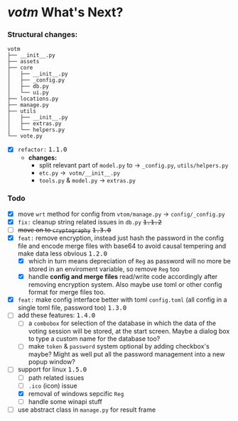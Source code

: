 # *votm* What's Next?

### Structural changes:

```text
votm
├── __init__.py
├── assets
├── core
│   ├── __init__.py
│   ├── _config.py
│   ├── db.py
│   └── ui.py
├── locations.py
├── manage.py
├── utils
│   ├── __init__.py
│   ├── extras.py
│   └── helpers.py
└── vote.py
```

- [X] `refactor:` <kbd>1.1.0</kbd>
  - **changes:**
    - split relevant part of `model.py` to -> `_config.py`, `utils/helpers.py`
    - `etc.py` ->` votm/__init__.py`
    - `tools.py` & `model.py` -> `extras.py`

### Todo

- [X] move `wrt` method for config from `vtom/manage.py` -> `config/_config.py`
- [X] `fix:` cleanup string related issues in `db.py` <kbd>~~1.1.2~~</kbd>
- [ ] ~~move on to `cryptography`~~ <kbd>~~1.3.0~~</kbd>
- [X] `feat:` remove encryption, instead just hash the password in the config file and encode merge files with base64 to avoid causal tempering and make data less obvious <kbd>1.2.0</kbd>
  - [X] which in turn means depreciation of `Reg` as password will no more be stored in an enviroment variable, so remove `Reg` too
  - [X] handle **config and merge files** read/write code accordingly after removing encryption system. Also maybe use toml or other config format for merge files too.
- [x] `feat:` make config interface better with toml `config.toml` (all config in a single toml file, password too) <kbd>1.3.0</kbd>
- [ ] add these features: <kbd>1.4.0</kbd>
  - [ ] a `combobox` for selection of the database in which the data of the voting session will be stored, at the start screen. Maybe a dialog box to type a custom name for the database too?
  - [ ] make `token` & `password` system optional by adding checkbox's maybe? Might as well put all the password management into a new  popup window?
- [ ] support for linux <kbd>1.5.0</kbd>
  - [ ] path related issues
  - [ ] `.ico` (icon) issue
  - [x] removal of windows sepcific `Reg`
  - [ ] handle some winapi stuff
- [ ] use abstract class in `manage.py` for result frame

<!--common.py-->
